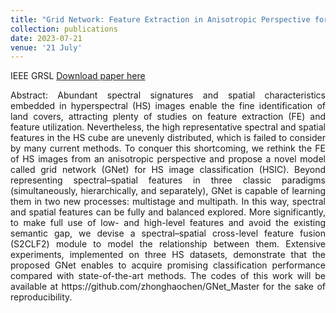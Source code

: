 ```yaml
---
title: "Grid Network: Feature Extraction in Anisotropic Perspective for Hyperspectral Image Classification"
collection: publications
date: 2023-07-21
venue: '21 July'
---
```

IEEE GRSL
[Download paper here](https://ieeexplore.ieee.org/document/10189830)

<div style="text-align: justify;">
Abstract: Abundant spectral signatures and spatial characteristics embedded in hyperspectral (HS) images enable the fine identification of land covers, attracting plenty of studies on feature extraction (FE) and feature utilization. Nevertheless, the high representative spectral and spatial features in the HS cube are unevenly distributed, which is failed to consider by many current methods. To conquer this shortcoming, we rethink the FE of HS images from an anisotropic perspective and propose a novel model called grid network (GNet) for HS image classification (HSIC). Beyond representing spectral–spatial features in three classic paradigms (simultaneously, hierarchically, and separately), GNet is capable of learning them in two new processes: multistage and multipath. In this way, spectral and spatial features can be fully and balanced explored. More significantly, to make full use of low- and high-level features and avoid the existing semantic gap, we devise a spectral–spatial cross-level feature fusion (S2CLF2) module to model the relationship between them. Extensive experiments, implemented on three HS datasets, demonstrate that the proposed GNet enables to acquire promising classification performance compared with state-of-the-art methods. The codes of this work will be available at https://github.com/zhonghaochen/GNet_Master for the sake of reproducibility.
</div>
